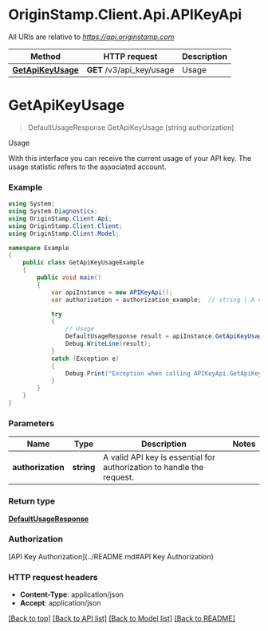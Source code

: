 # OriginStamp.Client.Api.APIKeyApi

All URIs are relative to *https://api.originstamp.com*

Method | HTTP request | Description
------------- | ------------- | -------------
[**GetApiKeyUsage**](APIKeyApi.md#getapikeyusage) | **GET** /v3/api_key/usage | Usage


<a name="getapikeyusage"></a>
# **GetApiKeyUsage**
> DefaultUsageResponse GetApiKeyUsage (string authorization)

Usage

With this interface you can receive the current usage of your API key. The usage statistic refers to the associated account.

### Example
```csharp
using System;
using System.Diagnostics;
using OriginStamp.Client.Api;
using OriginStamp.Client.Client;
using OriginStamp.Client.Model;

namespace Example
{
    public class GetApiKeyUsageExample
    {
        public void main()
        {
            var apiInstance = new APIKeyApi();
            var authorization = authorization_example;  // string | A valid API key is essential for authorization to handle the request.

            try
            {
                // Usage
                DefaultUsageResponse result = apiInstance.GetApiKeyUsage(authorization);
                Debug.WriteLine(result);
            }
            catch (Exception e)
            {
                Debug.Print("Exception when calling APIKeyApi.GetApiKeyUsage: " + e.Message );
            }
        }
    }
}
```

### Parameters

Name | Type | Description  | Notes
------------- | ------------- | ------------- | -------------
 **authorization** | **string**| A valid API key is essential for authorization to handle the request. | 

### Return type

[**DefaultUsageResponse**](DefaultUsageResponse.md)

### Authorization

[API Key Authorization](../README.md#API Key Authorization)

### HTTP request headers

- **Content-Type**: application/json
- **Accept**: application/json

[[Back to top]](#) [[Back to API list]](../README.md#documentation-for-api-endpoints) [[Back to Model list]](../README.md#documentation-for-models) [[Back to README]](../README.md)

